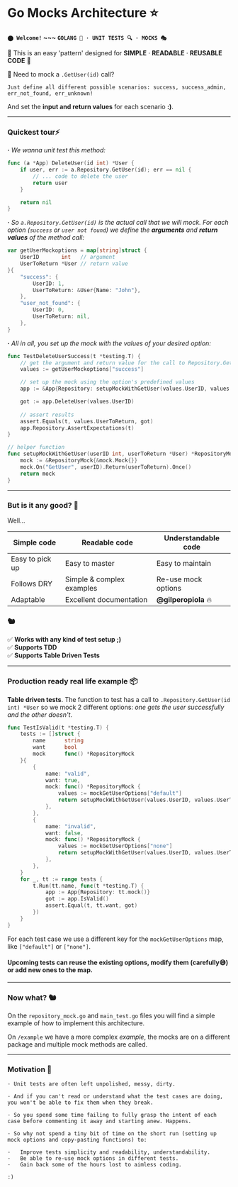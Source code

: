 # Go Mocks Architecture ⭐ 

**`⬤ Welcome!` ~~~ `GOLANG 🐹 · UNIT TESTS 🔍 · MOCKS 🎭`**

🐋 This is an easy 'pattern' designed for **SIMPLE** · **READABLE** · **REUSABLE CODE** 🐋

🤔 Need to mock a `.GetUser(id)` call?

	Just define all different possible scenarios: success, success_admin, err_not_found, err_unknown!

And set the **input and return values** for each scenario **:)**.

----
### Quickest tour⚡

_**·** We wanna unit test this method:_

```go
func (a *App) DeleteUser(id int) *User {
	if user, err := a.Repository.GetUser(id); err == nil {
		// ... code to delete the user
		return user
	}

	return nil
}
```
_**·** So `a.Repository.GetUser(id)` is the actual call that we will mock. For each option (`success` or `user not found`) we define the **arguments** and **return values** of the method call:_

```go
var getUserMockoptions = map[string]struct {
	UserID       int   // argument
	UserToReturn *User // return value
}{
	"success": {
		UserID: 1,
		UserToReturn: &User{Name: "John"},
	},
	"user_not_found": {
		UserID: 0,
		UserToReturn: nil,
	},
}
```

_**·** All in all, you set up the mock with the values of your desired option:_

```go
func TestDeleteUserSuccess(t *testing.T) {
	// get the argument and return value for the call to Repository.GetUser
	values := getUserMockoptions["success"]

	// set up the mock using the option's predefined values
	app := &App{Repository: setupMockWithGetUser(values.UserID, values.UserToReturn)}

	got := app.DeleteUser(values.UserID)
	
	// assert results
	assert.Equals(t, values.UserToReturn, got)
	app.Repository.AssertExpectations(t)
}
```

```go
// helper function
func setupMockWithGetUser(userID int, userToReturn *User) *RepositoryMock {
	mock := &RepositoryMock{&mock.Mock{}}
	mock.On("GetUser", userID).Return(userToReturn).Once()
	return mock
}
```
----

### But is it any good? 🧐 

Well...

Simple code     | Readable code             | Understandable code      | 
---             | ---                       | ---                      |
Easy to pick up | Easy to master            | Easy to maintain         |
Follows DRY     | Simple & complex examples | Re-use mock options    |
Adaptable       | Excellent documentation   | **@gilperopiola** 🔥     |

### 🐿️

✅ **Works with any kind of test setup ;)**\
✅ **Supports TDD**\
✅ **Supports Table Driven Tests**

----
### Production ready real life example 📦

**Table driven tests**. The function to test has a call to `.Repository.GetUser(id int) *User` so we mock 2 different options: _one gets the user successfully and the other doesn't_.

```go
func TestIsValid(t *testing.T) {
	tests := []struct {
		name      string
		want      bool
		mock      func() *RepositoryMock
	}{
		{
			name: "valid",
			want: true,
			mock: func() *RepositoryMock {
				values := mockGetUserOptions["default"]
				return setupMockWithGetUser(values.UserID, values.UserToReturn)
			},
		},
		{
			name: "invalid",
			want: false,
			mock: func() *RepositoryMock {
				values := mockGetUserOptions["none"]
				return setupMockWithGetUser(values.UserID, values.UserToReturn)
			},
		},
	}
	for _, tt := range tests {
		t.Run(tt.name, func(t *testing.T) {
			app := App{Repository: tt.mock()}
			got := app.IsValid()
			assert.Equal(t, tt.want, got)
		})
	}
}
```

For each test case we use a different key for the `mockGetUserOptions` map, like `["default"]` or `["none"]`. 

#### Upcoming tests can reuse the existing options, modify them (carefully😅) or add new ones to the map.
----
### Now what? 🐿️

On the `repository_mock.go` and `main_test.go` files you will find a simple example of how to implement this architecture.

On `/example` we have a more complex _example_, the mocks are on a different package and multiple mock methods are called.

----
### Motivation 🚀

	· Unit tests are often left unpolished, messy, dirty. 

	· And if you can't read or understand what the test cases are doing, you won't be able to fix them when they break. 

	· So you spend some time failing to fully grasp the intent of each case before commenting it away and starting anew. Happens.

	· So why not spend a tiny bit of time on the short run (setting up mock options and copy-pasting functions) to:

	· 	Improve tests simplicity and readability, understandability.
	· 	Be able to re-use mock options in different tests.
	· 	Gain back some of the hours lost to aimless coding.

	:)
